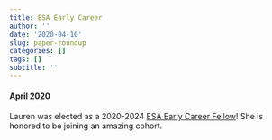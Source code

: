 ```yaml
---
title: ESA Early Career
author: ''
date: '2020-04-10'
slug: paper-roundup
categories: []
tags: []
subtitle: ''
---
```

#### April 2020

Lauren was elected as a 2020-2024 [ESA Early Career Fellow](https://www.esa.org/blog/2020/04/09/ecological-society-of-america-announces-2020-fellows/#gsc.tab=0)! She is honored to be joining an amazing cohort. 

<!--more-->

